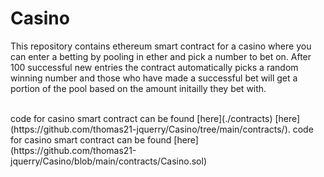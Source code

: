 # Casino
This repository contains ethereum smart contract for a casino where you can enter a betting by pooling in ether and pick a number to bet on. After 100 successful new entries the contract automatically picks a random winning number and those who have made a successful bet will get a portion of the pool based on the amount initailly they bet with.

<br/>
code for casino smart contract can be found [here](./contracts)
[here](https://github.com/thomas21-jquerry/Casino/tree/main/contracts/).
code for casino smart contract can be found [here] (https://github.com/thomas21-jquerry/Casino/blob/main/contracts/Casino.sol)
